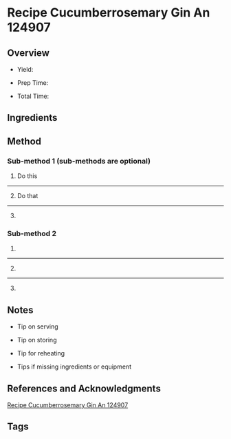 # Recipe Cucumberrosemary Gin An 124907

## Overview

- Yield:

- Prep Time:

- Total Time:

## Ingredients



## Method

### Sub-method 1 (sub-methods are optional)

1. Do this
---
2. Do that
---
3.

### Sub-method 2

1.
---
2.
---
3.

## Notes

- Tip on serving

- Tip on storing

- Tip for reheating

- Tips if missing ingredients or equipment

## References and Acknowledgments

[Recipe Cucumberrosemary Gin An 124907](https://www.thekitchn.com/recipe-cucumberrosemary-gin-an-124907)

## Tags


